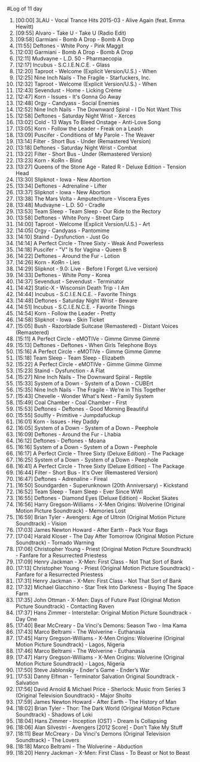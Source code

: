 #Log of 11 day

1. [00:00] 3LAU - Vocal Trance Hits 2015-03 - Alive Again (feat. Emma Hewitt)
1. [09:55] Alvaro - Take U - Take U (Radio Edit)
1. [09:58] Garmiani - Bomb A Drop - Bomb A Drop
1. [11:55] Deftones - White Pony - Pink Maggit
1. [12:03] Garmiani - Bomb A Drop - Bomb A Drop
1. [12:11] Mudvayne - L.D. 50 - Pharmaecopia
1. [12:17] Incubus - S.C.I.E.N.C.E. - Glass
1. [12:20] Taproot - Welcome (Explicit Version/U.S.) - When
1. [12:25] Nine Inch Nails - The Fragile - Starfuckers, Inc.
1. [12:32] Taproot - Welcome (Explicit Version/U.S.) - When
1. [12:43] Sevendust - Home - Licking Crème
1. [12:47] Korn - Issues - It's Gonna Go Away
1. [12:48] Orgy - Candyass - Social Enemies
1. [12:52] Nine Inch Nails - The Downward Spiral - I Do Not Want This
1. [12:58] Deftones - Saturday Night Wrist - Xerces
1. [13:02] Cold - 13 Ways To Bleed Onstage - Anti-Love Song
1. [13:05] Korn - Follow the Leader - Freak on a Leash
1. [13:09] Puscifer - Conditions of My Parole - The Weaver
1. [13:14] Filter - Short Bus - Under (Remastered Version)
1. [13:18] Deftones - Saturday Night Wrist - Combat
1. [13:22] Filter - Short Bus - Under (Remastered Version)
1. [13:23] Korn - KoЯn - Blind
1. [13:27] Queens of the Stone Age - Rated R - Deluxe Edition - Tension Head
1. [13:30] Slipknot - Iowa - New Abortion
1. [13:34] Deftones - Adrenaline - Lifter
1. [13:37] Slipknot - Iowa - New Abortion
1. [13:38] The Mars Volta - Amputechture - Viscera Eyes
1. [13:48] Mudvayne - L.D. 50 - Cradle
1. [13:53] Team Sleep - Team Sleep - Our Ride to the Rectory
1. [13:58] Deftones - White Pony - Street Carp
1. [14:00] Taproot - Welcome (Explicit Version/U.S.) - Art
1. [14:05] Orgy - Candyass - Pantomime
1. [14:10] Staind - Dysfunction - Just Go
1. [14:14] A Perfect Circle - Three Sixty - Weak And Powerless
1. [14:18] Puscifer - "V" Is for Vagina - Queen B
1. [14:22] Deftones - Around the Fur - Lotion
1. [14:26] Korn - KoЯn - Lies
1. [14:29] Slipknot - 9.0: Live - Before I Forget (Live version)
1. [14:33] Deftones - White Pony - Korea
1. [14:37] Sevendust - Sevendust - Terminator
1. [14:42] Static-X - Wisconsin Death Trip - I Am
1. [14:44] Incubus - S.C.I.E.N.C.E. - Favorite Things
1. [14:48] Deftones - Saturday Night Wrist - Beware
1. [14:51] Incubus - S.C.I.E.N.C.E. - Favorite Things
1. [14:54] Korn - Follow the Leader - Pretty
1. [14:58] Slipknot - Iowa - Skin Ticket
1. [15:05] Bush - Razorblade Suitcase (Remastered) - Distant Voices (Remastered)
1. [15:11] A Perfect Circle - eMOTIVe - Gimme Gimme Gimme
1. [15:13] Deftones - Deftones - When Girls Telephone Boys
1. [15:16] A Perfect Circle - eMOTIVe - Gimme Gimme Gimme
1. [15:18] Team Sleep - Team Sleep - Elizabeth
1. [15:22] A Perfect Circle - eMOTIVe - Gimme Gimme Gimme
1. [15:23] Staind - Dysfunction - A Flat
1. [15:27] Nine Inch Nails - The Downward Spiral - Reptile
1. [15:33] System of a Down - System of a Down - CUBErt
1. [15:35] Nine Inch Nails - The Fragile - We're in This Together
1. [15:43] Chevelle - Wonder What's Next - Family System
1. [15:49] Coal Chamber - Coal Chamber - First
1. [15:53] Deftones - Deftones - Good Morning Beautiful
1. [15:55] Soulfly - Primitive - Jumpdafuckup
1. [16:01] Korn - Issues - Hey Daddy
1. [16:05] System of a Down - System of a Down - Peephole
1. [16:09] Deftones - Around the Fur - Lhabia
1. [16:12] Deftones - Deftones - Moana
1. [16:16] System of a Down - System of a Down - Peephole
1. [16:17] A Perfect Circle - Three Sixty (Deluxe Edition) - The Package
1. [16:25] System of a Down - System of a Down - Peephole
1. [16:41] A Perfect Circle - Three Sixty (Deluxe Edition) - The Package
1. [16:44] Filter - Short Bus - It's Over (Remastered Version)
1. [16:47] Deftones - Adrenaline - Fireal
1. [16:50] Soundgarden - Superunknown (20th Anniversary) - Kickstand
1. [16:52] Team Sleep - Team Sleep - Ever Since WWI
1. [16:55] Deftones - Diamond Eyes (Deluxe Edition) - Rocket Skates
1. [16:56] Harry Gregson-Williams - X-Men Origins: Wolverine (Original Motion Picture Soundtrack) - Memories Lost
1. [16:59] Brian Tyler - Avengers: Age of Ultron (Original Motion Picture Soundtrack) - Vision
1. [17:03] James Newton Howard - After Earth - Pack Your Bags
1. [17:04] Harald Kloser - The Day After Tomorrow (Original Motion Picture Soundtrack) - Tornado Warning
1. [17:06] Christopher Young - Priest (Original Motion Picture Soundtrack) - Fanfare for a Resurrected Priestess
1. [17:09] Henry Jackman - X-Men: First Class - Not That Sort of Bank
1. [17:13] Christopher Young - Priest (Original Motion Picture Soundtrack) - Fanfare for a Resurrected Priestess
1. [17:31] Henry Jackman - X-Men: First Class - Not That Sort of Bank
1. [17:32] Michael Giacchino - Star Trek Into Darkness - Buying The Space Farm
1. [17:35] John Ottman - X-Men: Days of Future Past (Original Motion Picture Soundtrack) - Contacting Raven
1. [17:37] Hans Zimmer - Interstellar: Original Motion Picture Soundtrack - Day One
1. [17:40] Bear McCreary - Da Vinci's Demons: Season Two - Ima Kama
1. [17:43] Marco Beltrami - The Wolverine - Euthanasia
1. [17:45] Harry Gregson-Williams - X-Men Origins: Wolverine (Original Motion Picture Soundtrack) - Lagos, Nigeria
1. [17:46] Marco Beltrami - The Wolverine - Euthanasia
1. [17:47] Harry Gregson-Williams - X-Men Origins: Wolverine (Original Motion Picture Soundtrack) - Lagos, Nigeria
1. [17:50] Steve Jablonsky - Ender's Game - Ender’s War
1. [17:53] Danny Elfman - Terminator Salvation Original Soundtrack - Salvation
1. [17:56] David Arnold & Michael Price - Sherlock: Music from Series 3 (Original Television Soundtrack) - Major Sholto
1. [17:59] James Newton Howard - After Earth - The History of Man
1. [18:02] Brian Tyler - Thor: The Dark World (Original Motion Picture Soundtrack) - Shadows of Loki
1. [18:04] Hans Zimmer - Inception (OST) - Dream Is Collapsing
1. [18:06] Alan Silvestri - Avengers [2012 Score] - Don't Take My Stuff
1. [18:11] Bear McCreary - Da Vinci's Demons (Original Television Soundtrack) - The Lovers
1. [18:18] Marco Beltrami - The Wolverine - Abduction
1. [18:20] Henry Jackman - X-Men: First Class - To Beast or Not to Beast
